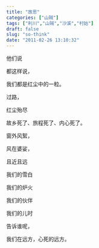 ```yaml
---
title: "故思"
categories: ["山贼"]
tags: ["利川","山贼","沙溪","村姑"]
draft: false
slug: "so-think"
date: "2011-02-26 13:10:32"
---
```


他们说

都这样说，

我们都是红尘中的一粒。

过路，

红尘殆尽

故乡死了、旅程死了、内心死了。

窗外风絮，

风在婆娑，

且近且远

我们的雪白

我们的炉火

我们的伙伴

我们的儿时

告诉谁呢，

我们在远方，心死的远方。


